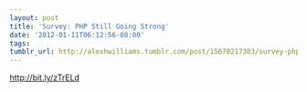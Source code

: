 ```yaml
---
layout: post
title: 'Survey: PHP Still Going Strong'
date: '2012-01-11T06:12:56-08:00'
tags: 
tumblr_url: http://alexhwilliams.tumblr.com/post/15670217303/survey-php-still-going-strong
---
```

<p><a href="http://bit.ly/zTrELd">http://bit.ly/zTrELd</a></p>
